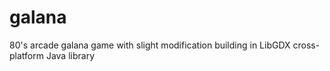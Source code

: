 # galana
80's arcade galana game with slight modification building in LibGDX cross-platform Java library
